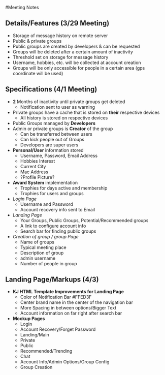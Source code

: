 #Meeting Notes

## Details/Features (3/29 Meeting)

- Storage of message history on remote server
- Public & private groups
- Public groups are created by developers & can be requested
- Groups will be deleted after a certain amount of inactivity
- Threshold set on storage for message history
- Username, hobbies, etc. will be collected at account creation
- Groups will be only accessible for people in a certain area (gps coordinate will be used)

## Specifications (4/1 Meeting)
- **2** Months of inactivity until private groups get deleted
  - Notification sent to user as warning
- Private groups have a cache that is stored on **their** respective devices
  - All history is stored on respective devices
- Public Groups managed by **Developers**
- Admin or private groups is **Creator** of the group
  - Can be transferred between users
  - Can kick people out of Groups
  - Developers are super users
- **Personal/User** information stored
  - Username, Password, Email Address
  - Hobbies Interest
  - Current City
  - Mac Address
  - ?Profile Picture?
- **Award System** implementation
  - Trophies for days active and membership
  - Trophies for users and groups
- _Login Page_
  - Username and Password
  - Account recovery info sent to Email
- _Landing Page_
  - Your Groups, Public Groups, Potential/Recommended groups
  - A link to configure account info
  - Search bar for finding public groups
- _Creation of group / group Page_
  - Name of groups
  - Typical meeting place
  - Description of group
  - admin username
  - Number of people in group

## Landing Page/Markups (4/3)
  - **KJ HTML Template Improvements for Landing Page**
    - Color of Notification Bar #FFED3F
    - Center brand name in the center of the navigation bar
    - More Spacing in between options/Bigger Text
    - Account information on far right after search bar
  - **Mockup Pages**
    - Login
    - Account Recovery/Forget Password
    - Landing/Main
    - Private
    - Public
    - Recommended/Trending
    - Chat
    - Account Info/Admin Options/Group Config
    - Group Creation
